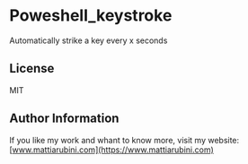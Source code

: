 # Poweshell_keystroke
Automatically strike a key every x seconds

License
-------

MIT

Author Information
------------------

If you like my work and whant to know more, visit my website:
[www.mattiarubini.com](https://www.mattiarubini.com)
